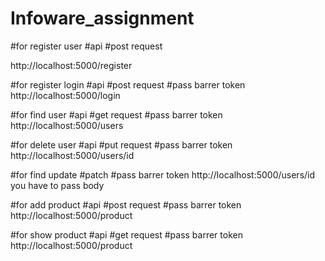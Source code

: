 # Infoware_assignment

#for register user
#api
#post request

http://localhost:5000/register

#for register login
#api
#post request
#pass barrer token
http://localhost:5000/login


#for find user
#api
#get request
#pass barrer token
http://localhost:5000/users


#for delete user
#api
#put request
#pass barrer token
http://localhost:5000/users/id



#for find update
#patch
#pass barrer token
http://localhost:5000/users/id
you have to pass body



#for add product
#api
#post request
#pass barrer token
http://localhost:5000/product


#for show product
#api
#get request
#pass barrer token
http://localhost:5000/product












